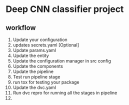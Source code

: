 # Deep CNN classifier project

## workflow
1. Update your configuration
2. updates secrets.yaml [Optional]
3. Update params.yaml
4. Update the entity
5. Update the configuration manager in src config
6. Update the components
7. Update the pipeline
8. Test run pipeline stage
8. run tox for testing your package 
9. Update the dvc.yaml
10. Run dvc repro for running all the stages in pipeline
10. 